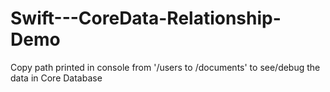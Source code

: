 # Swift---CoreData-Relationship-Demo

Copy path printed in console from '/users to /documents' to see/debug the data in Core Database
